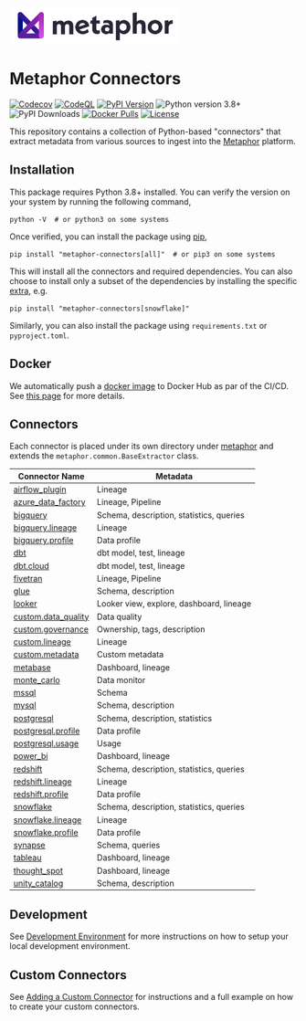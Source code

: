 <a href="https://metaphor.io"><img src="https://github.com/MetaphorData/connectors/raw/main/logo.png" width="300" /></a>

# Metaphor Connectors

[![Codecov](https://img.shields.io/codecov/c/github/MetaphorData/connectors)](https://app.codecov.io/gh/MetaphorData/connectors/tree/main)
[![CodeQL](https://github.com/MetaphorData/connectors/workflows/CodeQL/badge.svg)](https://github.com/MetaphorData/connectors/actions/workflows/codeql-analysis.yml)
[![PyPI Version](https://img.shields.io/pypi/v/metaphor-connectors)](https://pypi.org/project/metaphor-connectors/)
![Python version 3.8+](https://img.shields.io/badge/python-3.8%2B-blue)
![PyPI Downloads](https://img.shields.io/pypi/dm/metaphor-connectors)
[![Docker Pulls](https://img.shields.io/docker/pulls/metaphordata/connectors)](https://hub.docker.com/r/metaphordata/connectors)
[![License](https://img.shields.io/github/license/MetaphorData/connectors)](https://github.com/MetaphorData/connectors/blob/master/LICENSE)

This repository contains a collection of Python-based "connectors" that extract metadata from various sources to ingest into the [Metaphor](https://metaphor.io) platform.

## Installation

This package requires Python 3.8+ installed. You can verify the version on your system by running the following command,

```shell
python -V  # or python3 on some systems
```

Once verified, you can install the package using [pip](https://docs.python.org/3/installing/index.html),

```shell
pip install "metaphor-connectors[all]"  # or pip3 on some systems
```

This will install all the connectors and required dependencies. You can also choose to install only a subset of the dependencies by installing the specific [extra](https://packaging.python.org/tutorials/installing-packages/#installing-setuptools-extras), e.g.

```shell
pip install "metaphor-connectors[snowflake]"
```

Similarly, you can also install the package using `requirements.txt` or `pyproject.toml`.

## Docker

We automatically push a [docker image](https://hub.docker.com/r/metaphordata/connectors) to Docker Hub as par of the CI/CD. See [this page](./docs/docker.md) for more details.

## Connectors

Each connector is placed under its own directory under [metaphor](./metaphor) and extends the `metaphor.common.BaseExtractor` class.

| Connector Name                                                | Metadata                                 |
|---------------------------------------------------------------|------------------------------------------|  
| [airflow_plugin](metaphor/airflow_plugin/README.md)           | Lineage                                  |
| [azure_data_factory](metaphor/azure_data_factory/README.md)   | Lineage, Pipeline                        |
| [bigquery](metaphor/bigquery/README.md)                       | Schema, description, statistics, queries |
| [bigquery.lineage](metaphor/bigquery/lineage/README.md)       | Lineage                                  |
| [bigquery.profile](metaphor/bigquery/profile/README.md)       | Data profile                             |
| [dbt](metaphor/dbt/README.md)                                 | dbt model, test, lineage                 |
| [dbt.cloud](metaphor/dbt/cloud/README.md)                     | dbt model, test, lineage                 |
| [fivetran](metaphor/fivetran/README.md)                       | Lineage, Pipeline                        |
| [glue](metaphor/glue/README.md)                               | Schema, description                      |
| [looker](metaphor/looker/README.md)                           | Looker view, explore, dashboard, lineage |
| [custom.data_quality](metaphor/custom/data_quality/README.md) | Data quality                             |
| [custom.governance](metaphor/custom/governance/README.md)     | Ownership, tags, description             |
| [custom.lineage](metaphor/custom/lineage/README.md)           | Lineage                                  |
| [custom.metadata](metaphor/custom/metadata/README.md)         | Custom metadata                          |
| [metabase](metaphor/metabase/README.md)                       | Dashboard, lineage                       |
| [monte_carlo](metaphor/monte_carlo/README.md)                 | Data monitor                             |
| [mssql](metaphor/mssql/README.md)                             | Schema                                   |
| [mysql](metaphor/mysql/README.md)                             | Schema, description                      |
| [postgresql](metaphor/postgresql/README.md)                   | Schema, description, statistics          |
| [postgresql.profile](metaphor/postgresql/profile/README.md)   | Data profile                             |
| [postgresql.usage](metaphor/postgresql/usage/README.md)       | Usage                                    |
| [power_bi](metaphor/power_bi/README.md)                       | Dashboard, lineage                       |
| [redshift](metaphor/redshift/README.md)                       | Schema, description, statistics, queries |
| [redshift.lineage](metaphor/redshift/lineage/README.md)       | Lineage                                  |
| [redshift.profile](metaphor/redshift/profile/README.md)       | Data profile                             |
| [snowflake](metaphor/snowflake/README.md)                     | Schema, description, statistics, queries |
| [snowflake.lineage](metaphor/snowflake/lineage/README.md)     | Lineage                                  |
| [snowflake.profile](metaphor/snowflake/profile/README.md)     | Data profile                             |
| [synapse](metaphor/synapse//README.md)                        | Schema, queries                          |
| [tableau](metaphor/tableau/README.md)                         | Dashboard, lineage                       |
| [thought_spot](metaphor/thought_spot/README.md)               | Dashboard, lineage                       |
| [unity_catalog](metaphor/unity_catalog/README.md)             | Schema, description                      |

## Development

See [Development Environment](docs/develop.md) for more instructions on how to setup your local development environment.

## Custom Connectors

See [Adding a Custom Connector](docs/custom.md) for instructions and a full example on how to create your custom connectors.
